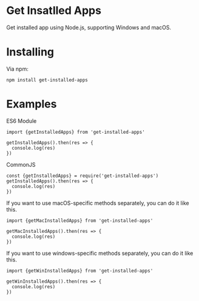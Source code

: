 # Get Insatlled Apps

Get installed app using Node.js, supporting Windows and macOS.

# Installing

Via npm:

`npm install get-installed-apps`

# Examples

ES6 Module 

```
import {getInstalledApps} from 'get-installed-apps'

getInstalledApps().then(res => {
  console.log(res)
})
```

CommonJS

```
const {getInstalledApps} = require('get-installed-apps')
getInstalledApps().then(res => {
  console.log(res)
})
```

If you want to use macOS-specific methods separately, you can do it like this.


```
import {getMacInstalledApps} from 'get-installed-apps'

getMacInstalledApps().then(res => {
  console.log(res)
})
```

If you want to use windows-specific methods separately, you can do it like this.

```
import {getWinInstalledApps} from 'get-installed-apps'

getWinInstalledApps().then(res => {
  console.log(res)
})
```
